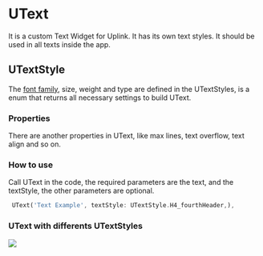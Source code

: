 # UText

It is a custom Text Widget for Uplink. It has its own text styles. It should be used in all texts inside the app.

## UTextStyle 

The [font family](ui_library/fonts/text.md), size, weight and type are defined in the UTextStyles, is a enum that returns all necessary settings to build UText.

### Properties

There are another properties in UText, like max lines, text overflow, text align and so on.

### How to use 

Call UText in the code, the required parameters are the text, and the textStyle, the other parameters are optional.

```dart
 UText('Text Example', textStyle: UTextStyle.H4_fourthHeader,),
```

### UText with differents UTextStyles

<img src='ui_library/_media/utext_with_utextstyles.png'></img>
